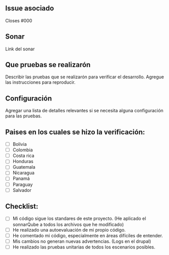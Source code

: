 ## Issue asociado

Closes #000

## Sonar

Link del sonar

## Que pruebas se realizarón  

Describir las pruebas que se realizarón para verificar el desarrollo. Agregue las instrucciones para reproducir.

## Configuración 

Agregar una lista de detalles relevantes si se necesita alguna configuración para las pruebas.

## Paises en los cuales se hizo la verificación:
- [ ] Bolivia
- [ ] Colombia
- [ ] Costa rica
- [ ] Honduras
- [ ] Guatemala
- [ ] Nicaragua
- [ ] Panamá
- [ ] Paraguay
- [ ] Salvador

## Checklist:

- [ ] Mi código sigue los standares de este proyecto. (He aplicado el sonnarQube a todos los archivos que he modificado)
- [ ] He realizado una autoevaluación de mi propio código.
- [ ] He comentado mi código, especialmente en áreas difíciles de entender.
- [ ] Mis cambios no generan nuevas advertencias. (Logs en el drupal)
- [ ] He realizado las pruebas unitarias de todos los escenarios posibles.
